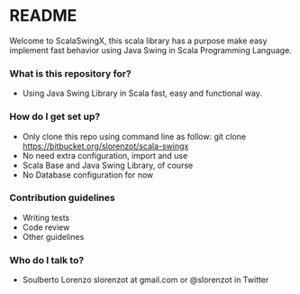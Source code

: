 # README #

Welcome to ScalaSwingX, this scala library has a purpose make easy implement fast behavior using Java Swing in Scala Programming Language.

### What is this repository for? ###

* Using Java Swing Library in Scala fast, easy and functional way.

### How do I get set up? ###

* Only clone this repo using command line as follow: git clone https://bitbucket.org/slorenzot/scala-swingx
* No need extra configuration, import and use
* Scala Base and Java Swing Library, of course
* No Database configuration for now

### Contribution guidelines ###

* Writing tests
* Code review
* Other guidelines

### Who do I talk to? ###

* Soulberto Lorenzo slorenzot at gmail.com or @slorenzot in Twitter